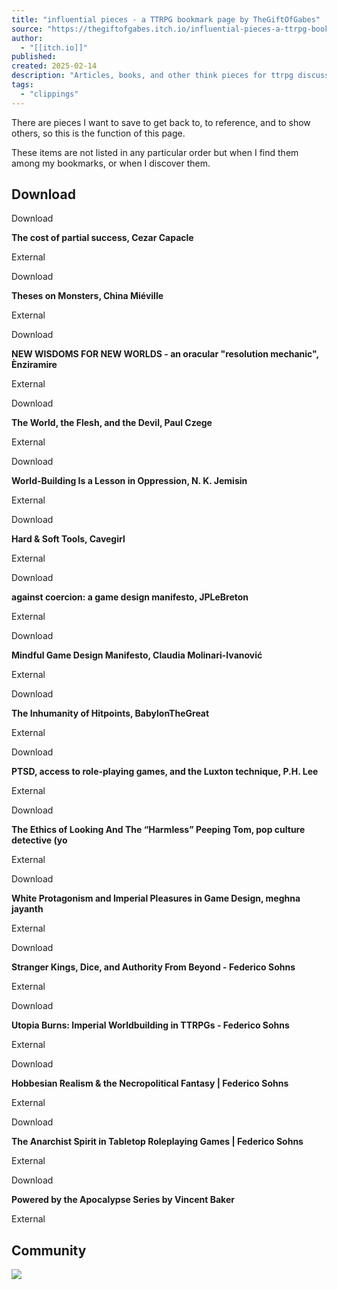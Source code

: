 ```yaml
---
title: "influential pieces - a TTRPG bookmark page by TheGiftOfGabes"
source: "https://thegiftofgabes.itch.io/influential-pieces-a-ttrpg-bookmark-page"
author:
  - "[[itch.io]]"
published:
created: 2025-02-14
description: "Articles, books, and other think pieces for ttrpg discussion and posterity."
tags:
  - "clippings"
---
```

There are pieces I want to save to get back to, to reference, and to show others, so this is the function of this page.

These items are not listed in any particular order but when I find them among my bookmarks, or when I discover them.  

## Download

Download

**The cost of partial success, Cezar Capacle**

External

Download

**Theses on Monsters, China Miéville**

External

Download

**NEW WISDOMS FOR NEW WORLDS - an oracular "resolution mechanic", Ènziramire**

External

Download

**The World, the Flesh, and the Devil, Paul Czege**

External

Download

**World-Building Is a Lesson in Oppression, N. K. Jemisin**

External

Download

**Hard & Soft Tools, Cavegirl**

External

Download

**against coercion: a game design manifesto, JPLeBreton**

External

Download

**Mindful Game Design Manifesto, Claudia Molinari-Ivanović**

External

Download

**The Inhumanity of Hitpoints, BabylonTheGreat**

External

Download

**PTSD, access to role-playing games, and the Luxton technique, P.H. Lee**

External

Download

**The Ethics of Looking And The “Harmless” Peeping Tom, pop culture detective (yo**

External

Download

**White Protagonism and Imperial Pleasures in Game Design, meghna jayanth**

External

Download

**Stranger Kings, Dice, and Authority From Beyond - Federico Sohns**

External

Download

**Utopia Burns: Imperial Worldbuilding in TTRPGs - Federico Sohns**

External

Download

**Hobbesian Realism & the Necropolitical Fantasy | Federico Sohns**

External

Download

**The Anarchist Spirit in Tabletop Roleplaying Games | Federico Sohns**

External

Download

**Powered by the Apocalypse Series by Vincent Baker**

External

## Community

[![](https://img.itch.zone/aW1nLzE0ODg4MzY4LnBuZw==/347x500/LSxa6n.png)](https://img.itch.zone/aW1nLzE0ODg4MzY4LnBuZw==/original/DEwzv8.png)